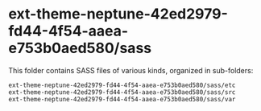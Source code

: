 # ext-theme-neptune-42ed2979-fd44-4f54-aaea-e753b0aed580/sass

This folder contains SASS files of various kinds, organized in sub-folders:

    ext-theme-neptune-42ed2979-fd44-4f54-aaea-e753b0aed580/sass/etc
    ext-theme-neptune-42ed2979-fd44-4f54-aaea-e753b0aed580/sass/src
    ext-theme-neptune-42ed2979-fd44-4f54-aaea-e753b0aed580/sass/var

